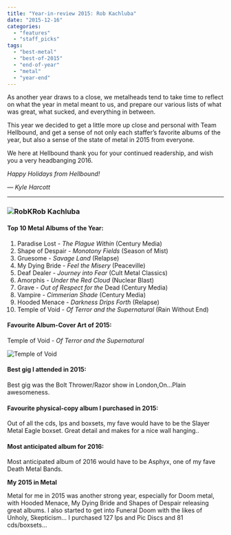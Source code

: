 ```yaml
---
title: "Year-in-review 2015: Rob Kachluba"
date: "2015-12-16"
categories: 
  - "features"
  - "staff_picks"
tags: 
  - "best-metal"
  - "best-of-2015"
  - "end-of-year"
  - "metal"
  - "year-end"
---
```


As another year draws to a close, we metalheads tend to take time to reflect on what the year in metal meant to us, and prepare our various lists of what was great, what sucked, and everything in between.

This year we decided to get a little more up close and personal with Team Hellbound, and get a sense of not only each staffer’s favorite albums of the year, but also a sense of the state of metal in 2015 from everyone.

We here at Hellbound thank you for your continued readership, and wish you a very headbanging 2016.

_Happy Holidays from Hellbound!_

_— Kyle Harcott_

* * *

### ![RobK](https://hellbound.ca/wp-content/uploads/2015/12/RobK-179x300.jpg)Rob Kachluba

#### Top 10 Metal Albums of the Year:

1. Paradise Lost - _The Plague Within_ (Century Media)
2. Shape of Despair - _Monotony Fields_ (Season of Mist)
3. Gruesome - _Savage Land_ (Relapse)
4. My Dying Bride - _Feel the Misery_ (Peaceville)
5. Deaf Dealer - _Journey into Fear_ (Cult Metal Classics)
6. Amorphis - _Under the Red Cloud_ (Nuclear Blast)
7. Grave - _Out of Respect for the_ Dead (Century Media)
8. Vampire - _Cimmerian Shade_ (Century Media)
9. Hooded Menace - _Darkness Drips Forth_ (Relapse)
10. Temple of Void - _Of Terror and the Supernatural_ (Rain Without End)

#### Favourite Album-Cover Art of 2015:

Temple of Void - _Of Terror and the Supernatural_

![Temple of Void](https://hellbound.ca/wp-content/uploads/2015/12/Temple-of-Void-300x300.jpg)

#### Best gig I attended in 2015:

Best gig was the Bolt Thrower/Razor show in London,On…Plain awesomeness.

#### Favourite physical-copy album I purchased in 2015:

Out of all the cds, lps and boxsets, my fave would have to be the Slayer Metal Eagle boxset. Great detail and makes for a nice wall hanging..

#### Most anticipated album for 2016:

Most anticipated album of 2016 would have to be Asphyx, one of my fave Death Metal Bands.

**My 2015 in Metal**

Metal for me in 2015 was another strong year, especially for Doom metal, with Hooded Menace, My Dying Bride and Shapes of Despair releasing great albums. I also started to get into Funeral Doom with the likes of Unholy, Skepticism... I purchased 127 lps and Pic Discs and 81 cds/boxsets…
